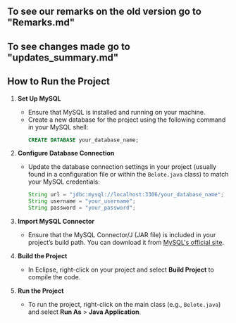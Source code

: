 ## To see our remarks on the old version go to "Remarks.md" 
## To see changes made go to "updates_summary.md"
## How to Run the Project

1. **Set Up MySQL**
   - Ensure that MySQL is installed and running on your machine.
   - Create a new database for the project using the following command in your MySQL shell:
     ```sql
     CREATE DATABASE your_database_name;
     ```

2. **Configure Database Connection**
   - Update the database connection settings in your project (usually found in a configuration file or within the `Belote.java` class) to match your MySQL credentials:
     ```java
     String url = "jdbc:mysql://localhost:3306/your_database_name";
     String username = "your_username";
     String password = "your_password";
     ```

3. **Import MySQL Connector**
   - Ensure that the MySQL Connector/J (JAR file) is included in your project’s build path. You can download it from [MySQL's official site](https://dev.mysql.com/downloads/connector/j/).

4. **Build the Project**
   - In Eclipse, right-click on your project and select **Build Project** to compile the code.

5. **Run the Project**
   - To run the project, right-click on the main class (e.g., `Belote.java`) and select **Run As** > **Java Application**.
